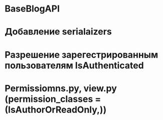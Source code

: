 # BaseBlogAPI
# Добавление serialaizers
# Разрешение зарегестрированным пользователям IsAuthenticated
# Permissiomns.py, view.py (permission_classes = (IsAuthorOrReadOnly,))
